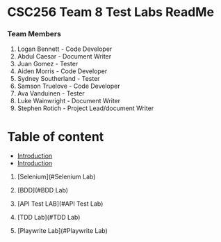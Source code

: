 # CSC256 Team 8 Test Labs ReadMe

### Team Members 
1. Logan Bennett - Code Developer
2. Abdul Caesar - Document Writer
3. Juan Gomez - Tester
4. Aiden Morris - Code Developer
5. Sydney Southerland - Tester
6. Samson Truelove - Code Developer
7. Ava Vanduinen - Tester
8. Luke Wainwright - Document Writer
9. Stephen Rotich - Project Lead/document Writer
    
# Table of content 
- [Introduction](#introduction)
- [Introduction](#Objectives) 
1. [Selenium](#Selenium Lab)  
    
2. [BDD](#BDD Lab)  
    
3. [API Test LAB](#API Test Lab)  
    

4. [TDD Lab](#TDD Lab)
5. [Playwrite Lab](#Playwrite Lab)
   
   
